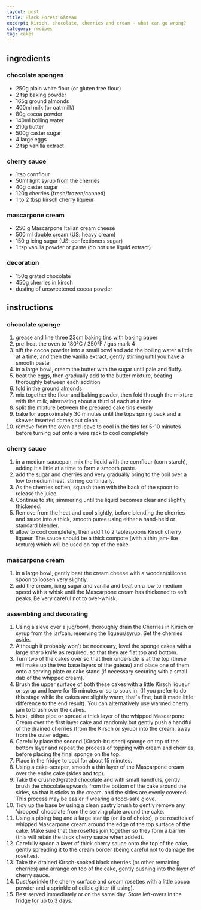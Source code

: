 ```yaml
---
layout: post
title: Black Forest Gâteau
excerpt: Kirsch, chocolate, cherries and cream - what can go wrong?
category: recipes
tag: cakes
---
```


## ingredients

### chocolate sponges

* 250g plain white flour (or gluten free flour)
* 2 tsp baking powder
* 165g ground almonds
* 400ml milk (or oat milk)
* 80g cocoa powder
* 140ml boiling water
* 210g butter
* 500g caster sugar
* 4 large eggs
* 2 tsp vanilla extract

### cherry sauce

* 1tsp cornflour
* 50ml light syrup from the cherries
* 40g caster sugar
* 120g cherries (fresh/frozen/canned)
* 1 to 2 tbsp kirsch cherry liqueur

### mascarpone cream

* 250 g Mascarpone Italian cream cheese
* 500 ml double cream (US: heavy cream)
* 150 g icing sugar (US: confectioners sugar)
* 1 tsp vanilla powder or paste (do not use liquid extract)

### decoration

* 150g grated chocolate
* 450g cherries in kirsch
* dusting of unsweetened cocoa powder

## instructions

### chocolate sponge

1. grease and line three 23cm baking tins with baking paper
2. pre-heat the oven to 180&deg;C / 350&deg;F / gas mark 4
3. sift the cocoa powder into a small bowl and add the boiling water a little at a time, and then the vanilla extract, gently stirring until you have a smooth paste
4. in a large bowl, cream the butter with the sugar until pale and fluffy.
5. beat the eggs, then gradually add to the butter mixture, beating thoroughly between each addition
6. fold in the ground almonds
7. mix together the flour and baking powder, then fold through the mixture with the milk, alternating about a third of each at a time
8. split the mixture between the prepared cake tins evenly
9. bake for approximately 30 minutes until the tops spring back and a skewer inserted comes out clean
10. remove from the oven and leave to cool in the tins for 5-10 minutes before turning out onto a wire rack to cool completely

### cherry sauce

1. in a medium saucepan, mix the liquid with the cornflour (corn starch), adding it a little at a time to form a smooth paste.
2. add the sugar and cherries and very gradually bring to the boil over a low to medium heat, stirring continually.
3. As the cherries soften, squash them with the back of the spoon to release the juice.
4. Continue to stir, simmering until the liquid becomes clear and slightly thickened.
5. Remove from the heat and cool slightly, before blending the cherries and sauce into a thick, smooth puree using either a hand-held or standard blender.
6. allow to cool completely, then add 1 to 2 tablespoons Kirsch cherry liqueur. The sauce should be a thick compote (with a thin jam-like texture) which will be used on top of the cake.

### mascarpone cream

1. in a large bowl, gently beat the cream cheese with a wooden/silicone spoon to loosen very slightly.
2. add the cream, icing sugar and vanilla and beat on a low to medium speed with a whisk until the Mascarpone cream has thickened to soft peaks. Be very careful not to over-whisk.

### assembling and decorating

1. Using a sieve over a jug/bowl, thoroughly drain the Cherries in Kirsch or syrup from the jar/can, reserving the liqueur/syrup. Set the cherries aside.
2. Although it probably won't be necessary, level the sponge cakes with a large sharp knife as required, so that they are flat top and bottom.
3. Turn two of the cakes over so that their underside is at the top (these will make up the two base layers of the gateau) and place one of them onto a serving plate or cake stand (if necessary securing with a small dab of the whipped cream).
4. Brush the upper surface of both these cakes with a little Kirsch liqueur or syrup and leave for 15 minutes or so to soak in. (If you prefer to do this stage while the cakes are slightly warm, that's fine, but it made little difference to the end result). You can alternatively use warmed cherry jam to brush over the cakes.
5. Next, either pipe or spread a thick layer of the whipped Mascarpone Cream over the first layer cake and randomly but gently push a handful of the drained cherries (from the Kirsch or syrup) into the cream, away from the outer edges.
6. Carefully place the second (Kirsch-brushed) sponge on top of the bottom layer and repeat the process of topping with cream and cherries, before placing the final sponge on the top.
7. Place in the fridge to cool for about 15 minutes.
8. Using a cake-scraper, smooth a thin layer of the Mascarpone cream over the entire cake (sides and top).
9. Take the crushed/grated chocolate and with small handfuls, gently brush the chocolate upwards from the bottom of the cake around the sides, so that it sticks to the cream. and the sides are evenly covered. This process may be easier if wearing a food-safe glove.
10. Tidy up the base by using a clean pastry brush to gently remove any 'dropped' chocolate from the serving plate around the cake.
11. Using a piping bag and a large star tip (or tip of choice), pipe rosettes of whipped Mascarpone cream around the edge of the top surface of the cake. Make sure that the rosettes join together so they form a barrier (this will retain the thick cherry sauce when added).
12. Carefully spoon a layer of thick cherry sauce onto the top of the cake, gently spreading it to the cream border (being careful not to damage the rosettes).
13. Take the drained Kirsch-soaked black cherries (or other remaining cherries) and arrange on top of the cake, gently pushing into the layer of cherry sauce.
14. Dust/sprinkle the cherry surface and cream rosettes with a little cocoa powder and a sprinkle of edible glitter (if using).
15. Best served immediately or on the same day. Store left-overs in the fridge for up to 3 days.
